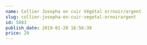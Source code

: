 ```yaml
---
name: Collier Josepha en cuir Végétal or/noir/argent
slug: collier-josepha-en-cuir-vegetal-ornoirargent
id: 5883
publish_date: 2019-01-28 16:56:39
price: 29
---
```

